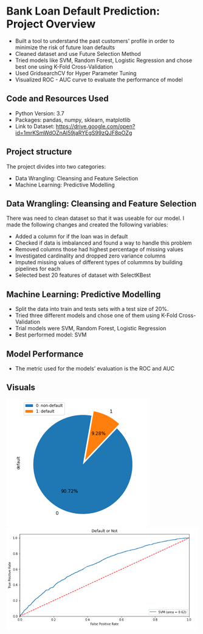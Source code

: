 # Bank Loan Default Prediction:  Project Overview 
* Built a tool to understand the past customers' profile in order to minimize the risk of future loan defaults
* Cleaned dataset and use Future Selection Method
* Tried models like SVM, Random Forest, Logistic Regression and chose best one using K-Fold Cross-Validation
* Used GridsearchCV for Hyper Parameter Tuning
* Visualized ROC - AUC curve to evaluate the performance of model

## Code and Resources Used
* Python Version: 3.7  
* Packages: pandas, numpy, sklearn, matplotlib
* Link to Dataset: https://drive.google.com/open?id=1mrKSmWdOZnAI59jaRYEgS99zQJF8pOZg

## Project structure
The project divides into two categories:
* Data Wrangling: Cleansing and Feature Selection
* Machine Learning: Predictive Modelling

## Data Wrangling: Cleansing and Feature Selection
There was need to clean dataset so that it was useable for our model. I made the following changes and created the following variables:
* Added a column for if the loan was in default
* Checked if data is imbalanced and found a way to handle this problem
* Removed columns those had highest percentage of missing values
* Investigated cardinality and dropped zero variance columns
* Imputed missing values of different types of colummns by building pipelines for each
* Selected best 20 features of dataset with SelectKBest


## Machine Learning: Predictive Modelling
* Split the data into train and tests sets with a test size of 20%.
* Tried three different models and chose one of them using K-Fold Cross-Validation
* Trial models were SVM, Random Forest, Logistic Regression
* Best performed model: SVM

## Model Performance
* The metric used for the models’ evaluation is the ROC and AUC


## Visuals
![alt text](https://github.com/JafarzadeAysel/Bank_Loan_Default_Prediction/blob/main/default_non.PNG "Defaults vs Non-Defaults in imbalanced data")
![alt text](https://github.com/JafarzadeAysel/Bank_Loan_Default_Prediction/blob/main/roc-auc.PNG "ROC - AUC curve of model")
